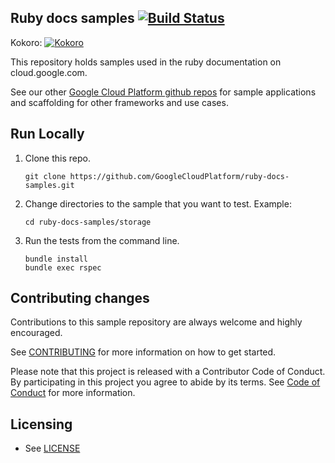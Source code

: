 ## Ruby docs samples [![Build Status](https://travis-ci.org/GoogleCloudPlatform/ruby-docs-samples.svg?branch=master)](https://travis-ci.org/GoogleCloudPlatform/ruby-docs-samples)

Kokoro: [![Kokoro](https://storage.googleapis.com/cloud-devrel-kokoro-resources/ruby/ruby-docs-samples/system_tests-ubuntu.png)](https://fusion.corp.google.com/projectanalysis/current/KOKORO/prod:cloud-devrel%2Fruby%2Fruby-docs-samples%2Fsystem_tests)

This repository holds samples used in the ruby documentation on
cloud.google.com.

See our other [Google Cloud Platform github
repos](https://github.com/GoogleCloudPlatform) for sample applications and
scaffolding for other frameworks and use cases.

## Run Locally
1. Clone this repo.
   ```
   git clone https://github.com/GoogleCloudPlatform/ruby-docs-samples.git
   ```

1. Change directories to the sample that you want to test. Example:
   ```
   cd ruby-docs-samples/storage
   ```

1. Run the tests from the command line.
   ```
   bundle install
   bundle exec rspec
   ```

## Contributing changes

Contributions to this sample repository are always welcome and highly encouraged.

See [CONTRIBUTING](CONTRIBUTING.md) for more information on how to get started.

Please note that this project is released with a Contributor Code of Conduct. By participating in this project you agree to abide by its terms. See [Code of Conduct](CODE_OF_CONDUCT.md) for more information.

## Licensing

* See [LICENSE](LICENSE)
